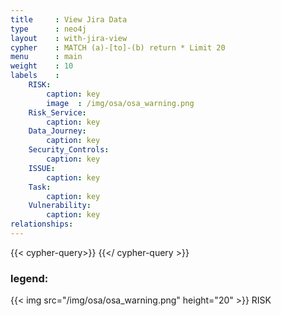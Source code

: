 ```yaml
---
title     : View Jira Data
type      : neo4j
layout    : with-jira-view
cypher    : MATCH (a)-[to]-(b) return * Limit 20
menu      : main
weight    : 10
labels    :
    RISK:
        caption: key
        image  : /img/osa/osa_warning.png
    Risk_Service:
        caption: key
    Data_Journey:
        caption: key
    Security_Controls:
        caption: key
    ISSUE:
        caption: key
    Task:
        caption: key
    Vulnerability:
        caption: key
relationships:
---
```




{{< cypher-query>}}
{{</ cypher-query >}}

### legend:

{{< img src="/img/osa/osa_warning.png" height="20" >}} RISK

